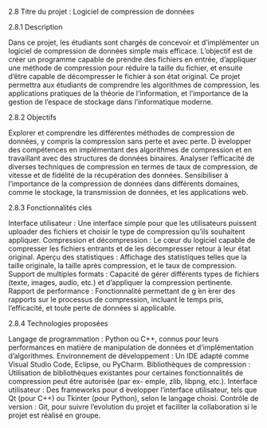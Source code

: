 2.8 Titre du projet : Logiciel de compression de données

2.8.1 Description

Dans ce projet, les étudiants sont chargés de concevoir et d’implémenter un logiciel de compression de données simple mais efficace. 
L’objectif est de créer un programme capable de prendre des fichiers en entrée, d’appliquer une méthode de compression pour réduire la taille du fichier, et ensuite d’être capable de décompresser le fichier à son état original. 
Ce projet permettra aux étudiants de comprendre les algorithmes de compression, les applications pratiques de la théorie de l’information, et l’importance de la gestion de l’espace de stockage dans l’informatique moderne.


2.8.2 Objectifs

Explorer et comprendre les différentes méthodes de compression de données, y compris la compression sans perte et avec perte. 
D ́evelopper des compétences en implémentant des algorithmes de compression et en travaillant avec des structures de données binaires. 
Analyser l’efficacité de diverses techniques de compression en termes de taux de compression, de vitesse et de fidélité de la récupération des données. 
Sensibiliser à l’importance de la compression de données dans différents domaines, comme le stockage, la transmission de données, et les applications web.


2.8.3 Fonctionnalités clés

Interface utilisateur : Une interface simple pour que les utilisateurs puissent uploader des fichiers et choisir le type de compression qu’ils souhaitent appliquer. 
Compression et décompression : Le cœur du logiciel capable de compresser les fichiers entrants et de les décompresser retour à leur  état original. 
Aperçu des statistiques : Affichage des statistiques telles que la taille originale, la taille après compression, et le taux de compression. 
Support de multiples formats : Capacité de gérer différents types de fichiers (texte, images, audio, etc.) et d’appliquer la compression pertinente. 
Rapport de performance : Fonctionnalité permettant de g ́en ́erer des rapports sur le processus de compression, incluant le temps pris, l’efficacité, et toute perte de données si applicable.


2.8.4 Technologies proposées

Langage de programmation : Python ou C++, connus pour leurs performances en matière de manipulation de données et d’implémentation d’algorithmes. Environnement de développement : Un IDE adapté comme Visual Studio Code, Eclipse, ou PyCharm. Bibliothèques de compression : Utilisation de bibliothèques existantes pour certaines fonctionnalités de compression peut être autorisée (par ex- emple, zlib, libpng, etc.). Interface utilisateur : Des frameworks pour d ́evelopper l’interface utilisateur, tels que Qt (pour C++) ou Tkinter (pour Python), selon le langage choisi. Contrôle de version : Git, pour suivre l’evolution du projet et faciliter la collaboration si le projet est réalisé en groupe.
